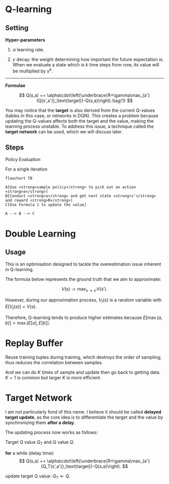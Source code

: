 # Q-learning

## Setting

**Hyper-parameters**

1. $\alpha$ learning rate.

2. $\gamma$ decay: the weight determining how important the future expectation is. When we evaluate a state which is $k$ time steps from now, its value will be multiplied by $\gamma^k$.

---

**Formulae**

$$
Q(s,a) += \alpha\cdot\left(\underbrace{R+\gamma\max_{a'}(Q(s',a')}_\text{target})-Q(s,a)\right).\tag{1}
$$

You may notice that the **target** is also derived from the current Q-values (tables in this case, or networks in DQN). This creates a problem because updating the Q-values affects both the target and the value, making the learning process unstable. To address this issue, a technique called the **target network** can be used, which we will discuss later.

## Steps

Policy Evaluation

For a single iteration

```mermaid
flowchart TB

A[Use <strong>sample policy</strong> to pick out an action <strong>a</strong>]
B[Conduct <strong>a</strong> and get next state <strong>s'</strong> and reward <strong>R</strong>]
C[Use Formula 1 to update the value]

A --> B --> C
```

# Double Learning

## Usage

This is an optimisation designed to tackle the overestimation issue inherent in Q-learning.

The formula below represents the ground truth that we aim to approximate:

$$
V(s):=\max_{s\to s'}V(s').
$$

However, during our approximation process, $V_t(s)$ is a random variable with $E[V_t(s)]=V(s)$.

Therefore, Q-learning tends to produce higher estimates because $E[\max(a,b)]>\max(E[a],E[b])$.

# Replay Buffer

Reuse training tuples during training, which destroys the order of sampling; thus reduces the correlation between samples.

And we can do $K$ times of sample and update then go back to getting data. $K=1$ is common but larger $K$ is more efficient.

# Target Network

I am not particularly fond of this name. I believe it should be called **delayed target update**, as the core idea is to differentiate the target and the value by synchronizing them **after a delay**.

The updating process now works as follows:

Target Q value $Q_T$ and Q value $Q$.

**for** a while (delay time):
$$
Q(s,a) += \alpha\cdot\left(\underbrace{R+\gamma\max_{a'}(Q_T(s',a')}_\text{target})-Q(s,a)\right).
$$

update target Q value: $Q_T\leftarrow Q$.
